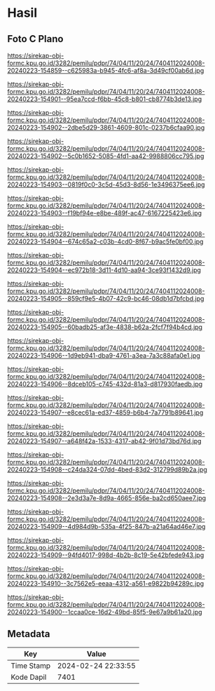 # Hasil

## Foto C Plano

https://sirekap-obj-formc.kpu.go.id/3282/pemilu/pdpr/74/04/11/20/24/7404112024008-20240223-154859--c625983a-b945-4fc6-af8a-3d49cf00ab6d.jpg

https://sirekap-obj-formc.kpu.go.id/3282/pemilu/pdpr/74/04/11/20/24/7404112024008-20240223-154901--95ea7ccd-f6bb-45c8-b801-cb8774b3de13.jpg

https://sirekap-obj-formc.kpu.go.id/3282/pemilu/pdpr/74/04/11/20/24/7404112024008-20240223-154902--2dbe5d29-3861-4609-801c-0237b6cfaa90.jpg

https://sirekap-obj-formc.kpu.go.id/3282/pemilu/pdpr/74/04/11/20/24/7404112024008-20240223-154902--5c0b1652-5085-4fd1-aa42-9988806cc795.jpg

https://sirekap-obj-formc.kpu.go.id/3282/pemilu/pdpr/74/04/11/20/24/7404112024008-20240223-154903--0819f0c0-3c5d-45d3-8d56-1e3496375ee6.jpg

https://sirekap-obj-formc.kpu.go.id/3282/pemilu/pdpr/74/04/11/20/24/7404112024008-20240223-154903--f19bf94e-e8be-489f-ac47-6167225423e6.jpg

https://sirekap-obj-formc.kpu.go.id/3282/pemilu/pdpr/74/04/11/20/24/7404112024008-20240223-154904--674c65a2-c03b-4cd0-8f67-b9ac5fe0bf00.jpg

https://sirekap-obj-formc.kpu.go.id/3282/pemilu/pdpr/74/04/11/20/24/7404112024008-20240223-154904--ec972b18-3d11-4d10-aa94-3ce93f1432d9.jpg

https://sirekap-obj-formc.kpu.go.id/3282/pemilu/pdpr/74/04/11/20/24/7404112024008-20240223-154905--859cf9e5-4b07-42c9-bc46-08db1d7bfcbd.jpg

https://sirekap-obj-formc.kpu.go.id/3282/pemilu/pdpr/74/04/11/20/24/7404112024008-20240223-154905--60badb25-af3e-4838-b62a-2fcf7f94b4cd.jpg

https://sirekap-obj-formc.kpu.go.id/3282/pemilu/pdpr/74/04/11/20/24/7404112024008-20240223-154906--1d9eb941-dba9-4761-a3ea-7a3c88afa0e1.jpg

https://sirekap-obj-formc.kpu.go.id/3282/pemilu/pdpr/74/04/11/20/24/7404112024008-20240223-154906--8dceb105-c745-432d-81a3-d817930faedb.jpg

https://sirekap-obj-formc.kpu.go.id/3282/pemilu/pdpr/74/04/11/20/24/7404112024008-20240223-154907--e8cec61a-ed37-4859-b6b4-7a7791b89641.jpg

https://sirekap-obj-formc.kpu.go.id/3282/pemilu/pdpr/74/04/11/20/24/7404112024008-20240223-154907--a648f42a-1533-4317-ab42-9f01d73bd76d.jpg

https://sirekap-obj-formc.kpu.go.id/3282/pemilu/pdpr/74/04/11/20/24/7404112024008-20240223-154908--c24da324-07dd-4bed-83d2-312799d89b2a.jpg

https://sirekap-obj-formc.kpu.go.id/3282/pemilu/pdpr/74/04/11/20/24/7404112024008-20240223-154908--2e3d3a7e-8d9a-4665-856e-ba2cd650aee7.jpg

https://sirekap-obj-formc.kpu.go.id/3282/pemilu/pdpr/74/04/11/20/24/7404112024008-20240223-154909--4d984d9b-535a-4f25-847b-a21a64ad46e7.jpg

https://sirekap-obj-formc.kpu.go.id/3282/pemilu/pdpr/74/04/11/20/24/7404112024008-20240223-154909--94fd4017-998d-4b2b-8c19-5e42bfede943.jpg

https://sirekap-obj-formc.kpu.go.id/3282/pemilu/pdpr/74/04/11/20/24/7404112024008-20240223-154910--3c7562e5-eeaa-4312-a561-e9822b94289c.jpg

https://sirekap-obj-formc.kpu.go.id/3282/pemilu/pdpr/74/04/11/20/24/7404112024008-20240223-154900--1ccaa0ce-16d2-49bd-85f5-9e67a9b61a20.jpg


## Metadata

| Key        | Value               |
| ---------- | ------------------- |
| Time Stamp | 2024-02-24 22:33:55 |
| Kode Dapil | 7401                |



